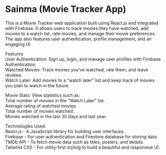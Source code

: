 # Sainma (Movie Tracker App)
This is a Movie Tracker web application built using React.js and integrated with Firebase. It allows users to track movies they have watched, add movies to a watch list, rate movies, and manage their movie preferences. The app also features user authentication, profile management, and an engaging UI.

Features <br />
User Authentication: Sign up, login, and manage user profiles with Firebase Authentication.<br />
Watched Movies: Track movies you’ve watched, rate them, and leave reviews.<br />
Watch Later: Add movies to a "watch later" list and keep track of movies you plan to watch in the future.<br />

Movie Stats: View statistics such as:<br />
Total number of movies in the "Watch Later" list.<br />
Average rating of watched movies.<br />
Total number of movies watched.<br />
Movies watched in the last 30 days and last year.<br />

Technologies Used<br />
React.js - A JavaScript library for building user interfaces.<br />
Firebase - For user authentication and Firestore database for storing data.<br />
TMDb API - To fetch movie data such as titles, posters, and details.<br />
Tailwind CSS - For utility-first styling to build a beautiful and responsive UI.<br />
